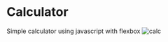 # Calculator
Simple calculator using javascript with flexbox 
![calc](https://user-images.githubusercontent.com/52858799/86519888-9299ee00-be3f-11ea-82e9-31ae8549ae98.jpg)
